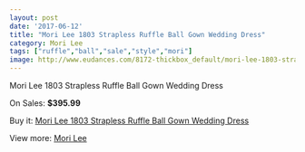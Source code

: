 ```yaml
---
layout: post
date: '2017-06-12'
title: "Mori Lee 1803 Strapless Ruffle Ball Gown Wedding Dress"
category: Mori Lee
tags: ["ruffle","ball","sale","style","mori"]
image: http://www.eudances.com/8172-thickbox_default/mori-lee-1803-strapless-ruffle-ball-gown-wedding-dress.jpg
---
```

Mori Lee 1803 Strapless Ruffle Ball Gown Wedding Dress

On Sales: **$395.99**
<a href="https://www.eudances.com/en/mori-lee/2831-mori-lee-1803-strapless-ruffle-ball-gown-wedding-dress.html"><amp-img layout="responsive" width="600" height="600" src="//www.eudances.com/8172-thickbox_default/mori-lee-1803-strapless-ruffle-ball-gown-wedding-dress.jpg" alt="Mori Lee 1803 Strapless Ruffle Ball Gown Wedding Dress 0" /></a>
<a href="https://www.eudances.com/en/mori-lee/2831-mori-lee-1803-strapless-ruffle-ball-gown-wedding-dress.html"><amp-img layout="responsive" width="600" height="600" src="//www.eudances.com/8175-thickbox_default/mori-lee-1803-strapless-ruffle-ball-gown-wedding-dress.jpg" alt="Mori Lee 1803 Strapless Ruffle Ball Gown Wedding Dress 1" /></a>
<a href="https://www.eudances.com/en/mori-lee/2831-mori-lee-1803-strapless-ruffle-ball-gown-wedding-dress.html"><amp-img layout="responsive" width="600" height="600" src="//www.eudances.com/8174-thickbox_default/mori-lee-1803-strapless-ruffle-ball-gown-wedding-dress.jpg" alt="Mori Lee 1803 Strapless Ruffle Ball Gown Wedding Dress 2" /></a>
<a href="https://www.eudances.com/en/mori-lee/2831-mori-lee-1803-strapless-ruffle-ball-gown-wedding-dress.html"><amp-img layout="responsive" width="600" height="600" src="//www.eudances.com/8173-thickbox_default/mori-lee-1803-strapless-ruffle-ball-gown-wedding-dress.jpg" alt="Mori Lee 1803 Strapless Ruffle Ball Gown Wedding Dress 3" /></a>

Buy it: [Mori Lee 1803 Strapless Ruffle Ball Gown Wedding Dress](https://www.eudances.com/en/mori-lee/2831-mori-lee-1803-strapless-ruffle-ball-gown-wedding-dress.html "Mori Lee 1803 Strapless Ruffle Ball Gown Wedding Dress")

View more: [Mori Lee](https://www.eudances.com/en/9-mori-lee "Mori Lee")